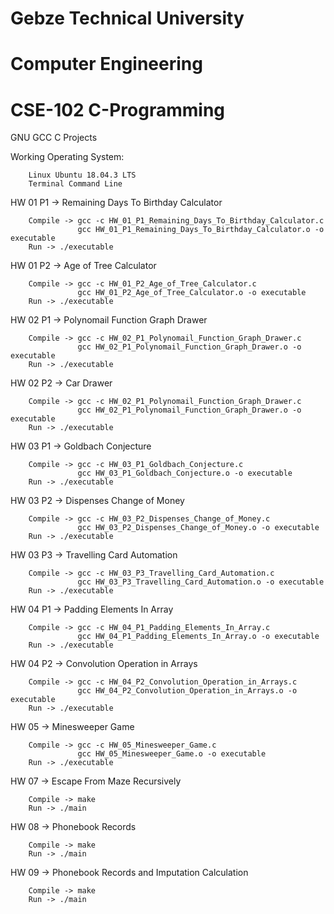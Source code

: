 # Gebze Technical University
# Computer Engineering
# CSE-102 C-Programming

GNU GCC C Projects

Working Operating System:

        Linux Ubuntu 18.04.3 LTS
        Terminal Command Line

HW 01 P1 -> Remaining Days To Birthday Calculator

        Compile -> gcc -c HW_01_P1_Remaining_Days_To_Birthday_Calculator.c
                   gcc HW_01_P1_Remaining_Days_To_Birthday_Calculator.o -o executable
        Run -> ./executable

HW 01 P2 -> Age of Tree Calculator

        Compile -> gcc -c HW_01_P2_Age_of_Tree_Calculator.c
                   gcc HW_01_P2_Age_of_Tree_Calculator.o -o executable
        Run -> ./executable

HW 02 P1 -> Polynomail Function Graph Drawer

        Compile -> gcc -c HW_02_P1_Polynomail_Function_Graph_Drawer.c
                   gcc HW_02_P1_Polynomail_Function_Graph_Drawer.o -o executable
        Run -> ./executable
        
HW 02 P2 -> Car Drawer

        Compile -> gcc -c HW_02_P1_Polynomail_Function_Graph_Drawer.c
                   gcc HW_02_P1_Polynomail_Function_Graph_Drawer.o -o executable
        Run -> ./executable
        
HW 03 P1 -> Goldbach Conjecture

        Compile -> gcc -c HW_03_P1_Goldbach_Conjecture.c
                   gcc HW_03_P1_Goldbach_Conjecture.o -o executable
        Run -> ./executable
        
HW 03 P2 -> Dispenses Change of Money

        Compile -> gcc -c HW_03_P2_Dispenses_Change_of_Money.c
                   gcc HW_03_P2_Dispenses_Change_of_Money.o -o executable
        Run -> ./executable
        
HW 03 P3 -> Travelling Card Automation

        Compile -> gcc -c HW_03_P3_Travelling_Card_Automation.c
                   gcc HW_03_P3_Travelling_Card_Automation.o -o executable
        Run -> ./executable
        
HW 04 P1 -> Padding Elements In Array

        Compile -> gcc -c HW_04_P1_Padding_Elements_In_Array.c
                   gcc HW_04_P1_Padding_Elements_In_Array.o -o executable
        Run -> ./executable
        
HW 04 P2 -> Convolution Operation in Arrays

        Compile -> gcc -c HW_04_P2_Convolution_Operation_in_Arrays.c
                   gcc HW_04_P2_Convolution_Operation_in_Arrays.o -o executable
        Run -> ./executable
        
HW 05 -> Minesweeper Game

        Compile -> gcc -c HW_05_Minesweeper_Game.c
                   gcc HW_05_Minesweeper_Game.o -o executable
        Run -> ./executable
        
HW 07 -> Escape From Maze Recursively

        Compile -> make
        Run -> ./main
        
HW 08 -> Phonebook Records

        Compile -> make
        Run -> ./main
        
HW 09 -> Phonebook Records and Imputation Calculation

        Compile -> make
        Run -> ./main
